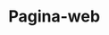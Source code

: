 # Pagina-web
<!DOCTYPE html>
<html lang="en">
<head>
    <meta charset="UTF-8">
    <meta http-equiv="X-UA-Compatible" content="IE=edge">
    <meta name="viewport" content="width=device-width, initial-scale=1.0">
    <title>Pagina de prueba</title>
    <style>
        ul {
          list-style-type: none;
          margin: 0;
          padding: 0;
        }
        
        li {
          display: inline;
        }
        table, th, td {
            border:1px solid black;
            }
        
        </style>
<body>
    <header style= "background-color: rgb(214, 151, 250); padding: 30px;text-align: center; font-size: 35px;color: rgb(15, 7, 7)"> 
        Bts es mi mundo</header>
        <nav style=" width: 100%; height: 60px; background: rgb(153, 221, 221); padding-right: 20px;">
            <ul>
                <li>Los integrantes de bts</li>
                <li>opcion 2</li>
                <li>opcion 3</li>
            </ul>
        </nav>
    <main>
    <section style=" background-color: rgb(197, 148, 219); padding: 30px;text-align: 
    center; font-size: 18px;color: rgb(0, 0, 0)" > 
        
        <h1>¡Bienvenidos a mi mundo!</h1>
    <h2>Mi mundo es el kpop</h2>
    <p> <b> BTS (en hangul, 방탄소년단; romanización revisada del 
        coreano, Bangtan Sonyeondan) es un grupo surcoreano formado 
        en Seúl en 2010 y que debutó en 2013 bajo la compañía Big
         Hit.2​ Está compuesto por siete integrantes: Jin, Suga, J-Hope, 
         RM, Jimin, V y Jungkook, quienes coescriben y coproducen la mayor
          parte de su material discográfico. A pesar de haber sido 
          creado con un estilo principalmente hip hop, ha llegado a 
          incorporar una gran variedad de géneros en su repertorio musical.
          </b></p>
       <center><img src="bts 4.jpg" alt="Son los integrantes de bts"><br>
       <a href="https://es.wikipedia.org/wiki/BTS" target="_blank">Mas información de bts</a>
    </center>
    <table><caption>Tabla de edades</caption>
        <colgroup>
        <col style="background-color: blueviolet;">
        <col style="background-color: cyan;">
        <col style="background-color: blanchedalmond;">
        <col style="background-color: cadetblue;">
        <col style="background-color: darkorchid;">
        <col style="background-color: darkseagreen;">
        <col style="background-color: lightblue;">
        </colgroup>
            <tr>
                <th >Jungkook</th>
                <th >Taehyung</th>
                <th>Jimin</th>
                <th>Jhope</th>
                <th>Yoongi</th>
                <th>Namjoon</th>
                <th>Jin</th>
            </tr>
            <tr>
                <td>24</td>
                <td>25</td>
                <td>25</td>
                <td>27</td>
                <td>28</td>
                <td>28</td>
                <td>28</td>
            </tr> 
        </table>
    

    </table>

    </main>

</section>
    <footer style="background-color: rgb(179, 16, 92); padding: 10px; text-align: center; color: white;">
        <address>
            Creado por <a href="btsarmy@gmail.com">Army</a>.<br>
            Visitanos:<br>
            Example.com<br>
            Box 564, Disneyland<br>
            Corea
            </address> 
    </footer>
    <form action="">
        <input type="text">
        <h4>Lenguaje favorito</h4>
        <input type="radio"name=lenfavorito>
        <label></label> for=""></label>
    </form>
</body>
</html>
